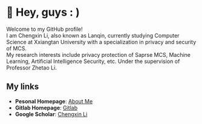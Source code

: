 

# :star2: Hey, guys : )

Welcome to my GitHub profile!   
I am Chengxin Li, also known as Lanqin, currently studying Computer Science at Xxiangtan University with a specialization in privacy and security of MCS.   
My research interests include privacy protection of Saprse MCS, Machine Learning, Artificial Intelligence Security, etc. Under the supervision of Professor Zhetao Li.

## My links
- **Pesonal Homepage**: [About Me](academicpages/academicpages.github.io)
- **Gitlab Homepage**: [Gitlab](https://gitlab.com/whygroup/students/lichengxin-knowledge)
- **Google Scholar**: [Chengxin Li](https://scholar.google.com/citations?user=qRE4l5EAAAAJ&hl=zh-CN)

